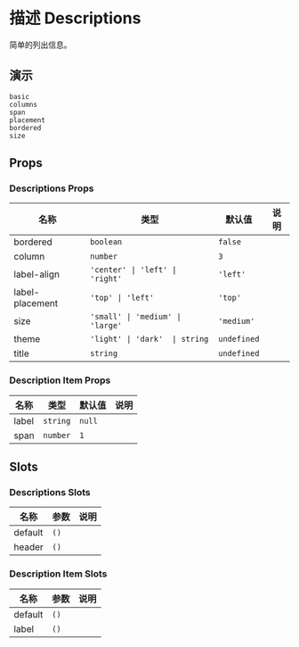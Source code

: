 # 描述 Descriptions
<!--single-column-->
简单的列出信息。

## 演示
```demo
basic
columns
span
placement
bordered
size
```

## Props
### Descriptions Props
|名称|类型|默认值|说明|
|-|-|-|-|
|bordered|`boolean`|`false`||
|column|`number`|`3`||
|label-align|`'center' \| 'left' \| 'right'`|`'left'`||
|label-placement|`'top' \| 'left'`|`'top'`||
|size|`'small' \| 'medium' \| 'large'`|`'medium'`||
|theme|`'light' \| 'dark'  \| string`|`undefined`||
|title|`string`|`undefined`||

### Description Item Props
|名称|类型|默认值|说明|
|-|-|-|-|
|label|`string`|`null`||
|span|`number`|`1`||

## Slots
### Descriptions Slots
|名称|参数|说明|
|-|-|-|
|default|`()`||
|header|`()`||

### Description Item Slots
|名称|参数|说明|
|-|-|-|
|default|`()`||
|label|`()`||
